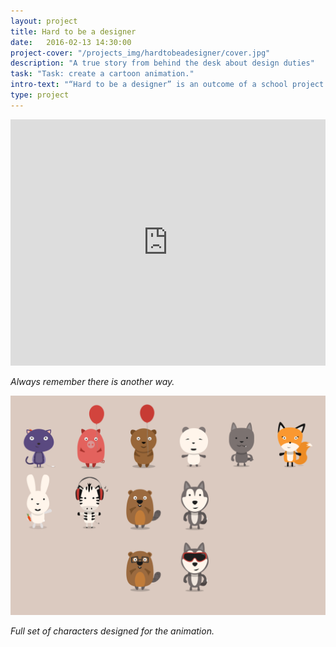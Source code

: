 ```yaml
---
layout: project
title: Hard to be a designer
date:   2016-02-13 14:30:00
project-cover: "/projects_img/hardtobeadesigner/cover.jpg"
description: "A true story from behind the desk about design duties"
task: "Task: create a cartoon animation."
intro-text: "“Hard to be a designer” is an outcome of a school project about different areas: flags, clients, negotiations, life and design. It is a short animation video about a purple cat, who got a creative task to redesign flags."
type: project
---
```


<iframe src="https://player.vimeo.com/video/117010260?title=0&byline=0&portrait=0" width="100%" height="394" frameborder="0" webkitallowfullscreen mozallowfullscreen allowfullscreen></iframe>


<span class="p-center">*Always remember there is another way.*</span>


<span class="p700">![all characters](/projects_img/hardtobeadesigner/characters.png)</span>

<span class="p-center">*Full set of characters designed for the animation.*</span>
